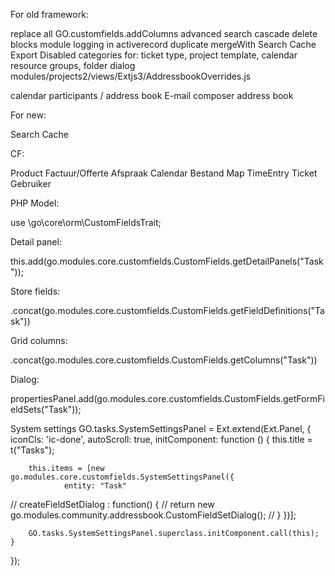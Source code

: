For old framework:

replace all GO.customfields.addColumns
advanced search
cascade delete
blocks module
logging in activerecord
duplicate
mergeWith
Search Cache
Export
Disabled categories for: ticket type, project template, calendar resource groups, folder dialog
modules/projects2/views/Extjs3/AddressbookOverrides.js

calendar participants / address book
E-mail composer address book

For new:

Search Cache




CF:

Product
Factuur/Offerte
Afspraak
Calendar
Bestand
Map
TimeEntry
Ticket
Gebruiker


PHP Model:

use \go\core\orm\CustomFieldsTrait;

Detail panel:

this.add(go.modules.core.customfields.CustomFields.getDetailPanels("Task"));

Store fields:

.concat(go.modules.core.customfields.CustomFields.getFieldDefinitions("Task"))

Grid columns:

.concat(go.modules.core.customfields.CustomFields.getColumns("Task"))


Dialog:

propertiesPanel.add(go.modules.core.customfields.CustomFields.getFormFieldSets("Task"));


System settings
GO.tasks.SystemSettingsPanel = Ext.extend(Ext.Panel, {
	iconCls: 'ic-done',
	autoScroll: true,
	initComponent: function () {
		this.title = t("Tasks");		
		
		this.items = [new go.modules.core.customfields.SystemSettingsPanel({
				entity: "Task"
//				createFieldSetDialog : function() {
//					return new go.modules.community.addressbook.CustomFieldSetDialog();
//				}
		})];
		
		
		GO.tasks.SystemSettingsPanel.superclass.initComponent.call(this);
	}
});
